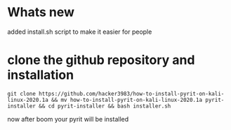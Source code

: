 # Whats new
added install.sh script to make it easier for people

# clone the github repository and installation
```
git clone https://github.com/hacker3983/how-to-install-pyrit-on-kali-linux-2020.1a && mv how-to-install-pyrit-on-kali-linux-2020.1a pyrit-installer && cd pyrit-installer && bash installer.sh
```
now after boom your pyrit will be installed
